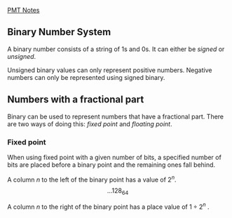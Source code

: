 [PMT Notes](https://www.physicsandmathstutor.com/pdf-pages/?pdf=https%3A%2F%2Fpmt.physicsandmathstutor.com%2Fdownload%2FComputer-Science%2FA-level%2FNotes%2FAQA%2F05-Fundamentals-of-Data-Representation%2FAdvanced%2F5.4.%20Binary%20Number%20System%20-%20Advanced.pdf)
## Binary Number System

A binary number consists of a string of 1s and 0s. It can either be *signed* or *unsigned*.

Unsigned binary values can only represent positive numbers. Negative numbers can only be represented using signed binary.

## Numbers with a fractional part

Binary can be used to represent numbers that have a fractional part. There are two ways of doing this: *fixed point* and *floating point*.

### Fixed point

When using fixed point with a given number of bits, a specified number of bits are placed before a binary point and the remaining ones fall behind.

A column $n$ to the left of the binary point has a value of $2^n$.
$$... 128 _ 64$$

A column $n$ to the right of the binary point has a place value of $1 \div 2^n$
.

